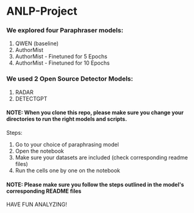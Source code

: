 # ANLP-Project
### We explored four Paraphraser models:
1. QWEN (baseline)
2. AuthorMist
3. AuthorMist - Finetuned for 5 Epochs
4. AuthorMist - Finetuned for 10 Epochs
### We used 2 Open Source Detector Models:
1. RADAR
2. DETECTGPT
#### NOTE: When you clone this repo, please make sure you change your directories to run the right models and scripts.
Steps:
1. Go to your choice of paraphrasing model
2. Open the notebook
3. Make sure your datasets are included (check corresponding readme files)
4. Run the cells one by one on the notebook
#### NOTE: Please make sure you follow the steps outlined in the model's corresponding README files

HAVE FUN ANALYZING!
